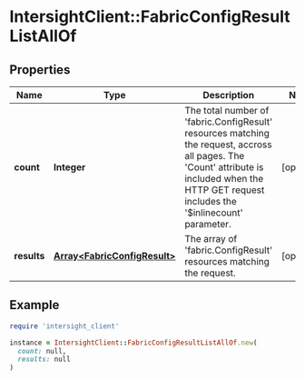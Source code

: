 # IntersightClient::FabricConfigResultListAllOf

## Properties

| Name | Type | Description | Notes |
| ---- | ---- | ----------- | ----- |
| **count** | **Integer** | The total number of &#39;fabric.ConfigResult&#39; resources matching the request, accross all pages. The &#39;Count&#39; attribute is included when the HTTP GET request includes the &#39;$inlinecount&#39; parameter. | [optional] |
| **results** | [**Array&lt;FabricConfigResult&gt;**](FabricConfigResult.md) | The array of &#39;fabric.ConfigResult&#39; resources matching the request. | [optional] |

## Example

```ruby
require 'intersight_client'

instance = IntersightClient::FabricConfigResultListAllOf.new(
  count: null,
  results: null
)
```

